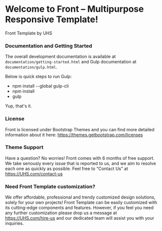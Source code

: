 # Welcome to Front – Multipurpose Responsive Template! #

Front Template by UHS

### Documentation and Getting Started ###

The overall development documentation is available at `documentation/getting-started.html` and Gulp documentation at `documentation/gulp.html`.

Below is quick steps to run Gulp:

- npm install --global gulp-cli
- npm install
- gulp

Yup, that's it.

### License ###

Front is licensed under Bootstrap Themes and you can find more detailed information about it here: https://themes.getbootstrap.com/licenses

### Theme Support ###

Have a question? No worries! Front comes with 6 months of free support. We take seriously every issue that is reported to us, and we aim to resolve each one as quickly as possible. Feel free to “Contact Us” at https://UHS.com/contact-us

### Need Front Template customization? ###

We offer affordable, professional and trendy customized design solutions, solely for your own projects! Front Template can be easily customized with its cutting-edge components and features. However, if you feel you need any further customization please drop us a message at https://UHS.com/hire-us and our dedicated team will assist you with your inquiries.